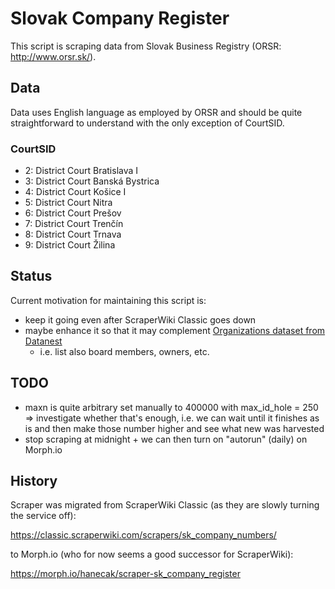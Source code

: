 # Slovak Company Register

This script is scraping data from Slovak Business Registry (ORSR: http://www.orsr.sk/).

## Data

Data uses English language as employed by ORSR and should be quite straightforward to understand with the only exception of CourtSID.

### CourtSID

* 2: District Court Bratislava I
* 3: District Court Banská Bystrica
* 4: District Court Košice I
* 5: District Court Nitra
* 6: District Court Prešov
* 7: District Court Trenčín
* 8: District Court Trnava
* 9: District Court Žilina

## Status

Current motivation for maintaining this script is:

* keep it going even after ScraperWiki Classic goes down
* maybe enhance it so that it may complement [Organizations dataset from Datanest](http://datanest.fair-play.sk/datasets/1)
  * i.e. list also board members, owners, etc.

## TODO

* maxn is quite arbitrary set manually to 400000 with max_id_hole = 250 => investigate whether that's enough, i.e. we can wait until it finishes as is and then make those number higher and see what new was harvested
* stop scraping at midnight + we can then turn on "autorun" (daily) on Morph.io

## History

Scraper was migrated from ScraperWiki Classic (as they are slowly turning the service off):

https://classic.scraperwiki.com/scrapers/sk_company_numbers/


to Morph.io (who for now seems a good successor for ScraperWiki):

https://morph.io/hanecak/scraper-sk_company_register
